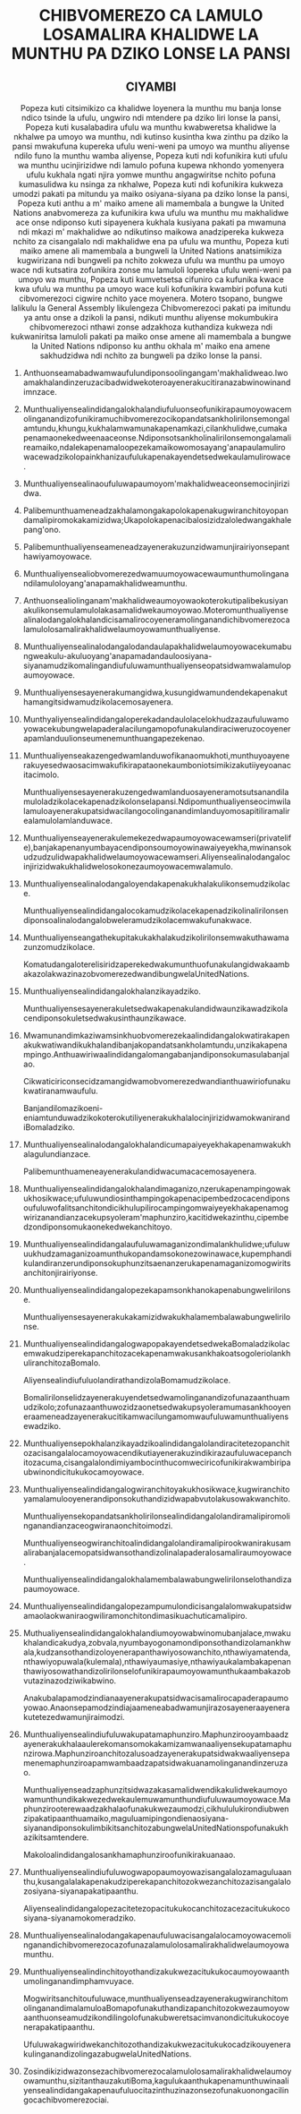 <h1 align='center'>CHIBVOMEREZO CA LAMULO LOSAMALIRA KHALIDWE LA MUNTHU PA DZIKO LONSE LA PANSI</h1>
<h2 align='center'>CIYAMBI</h2>
<p align='center'>Popeza kuti citsimikizo ca khalidwe loyenera la munthu mu banja lonse ndico tsinde la ufulu, ungwiro ndi mtendere pa dziko liri lonse la pansi,
Popeza kuti kusalabadira ufulu wa munthu kwabweretsa khalidwe la nkhalwe pa umoyo wa munthu, ndi kutinso kusintha kwa zinthu pa dziko la pansi mwakufuna kupereka ufulu weni-weni pa umoyo wa munthu aliyense ndilo funo la munthu wamba aliyense,
Popeza kuti ndi kofunikira kuti ufulu wa munthu ucinjirizidwe ndi lamulo pofuna kupewa nkhondo yomenyera ufulu kukhala ngati njira yomwe munthu angagwiritse nchito pofuna kumasulidwa ku nsinga za nkhalwe,
Popeza kuti ndi kofunikira kukweza umodzi pakati pa mitundu ya maiko osiyana-siyana pa dziko lonse la pansi,
Popeza kuti anthu a m' maiko amene ali mamembala a bungwe la United Nations anabvomereza za kufunikira kwa ufulu wa munthu mu makhalidwe ace onse ndiponso kuti sipayenera kukhala kusiyana pakati pa mwamuna ndi mkazi m' makhalidwe ao ndikutinso maikowa anadzipereka kukweza nchito za cisangalalo ndi makhalidwe ena pa ufulu wa munthu,
Popeza kuti maiko amene ali mamembala a bungweli la United Nations anatsimikiza kugwirizana ndi bungweli pa nchito zokweza ufulu wa munthu pa umoyo wace ndi kutsatira zofunikira zonse mu lamuloli lopereka ufulu weni-weni pa umoyo wa munthu,
Popeza kuti kumvetsetsa cifuniro ca kufunika kwace kwa ufulu wa munthu pa umoyo wace kuli kofunikira kwambiri pofuna kuti cibvomerezoci cigwire nchito yace moyenera.
Motero tsopano, bungwe lalikulu la General Assembly likulengeza
Chibvomerezoci pakati pa imitundu ya antu onse a dzikoli la pansi, ndikuti munthu aliyense mokumbukira chibvomerezoci nthawi zonse adzakhoza kuthandiza kukweza ndi kukwaniritsa lamuloli pakati pa maiko onse amene ali mamembala a bungwe la United Nations ndiponso ku anthu okhala m' maiko ena amene sakhudzidwa ndi nchito za bungweli pa dziko lonse la pansi.</p>
<ol>
  <li>
    <p>Anthuonseamabadwamwaufulundiponsoolingangam'makhalidweao.Iwoamakhalandinzeruzacibadwidwekoteroayenerakucitiranazabwinowinandimnzace.</p>
  </li>
  <li>
    <p>Munthualiyensealindidangalokhalandiufuluonseofunikirapaumoyowacemolinganandizofunikiramuchibvomerezocikopandatsankholirilonsemongalamtundu,khungu,kukhalamwamunakapenamkazi,cilankhulidwe,cumakapenamaonekedweenaaceonse.Ndiponsotsankholinalirilonsemongalamalireamaiko,ndalekapenamaloopezekamaikowomosayang'anapaulamulirowacewadzikolopainkhanizaufulukapenakayendetsedwekaulamulirowace.</p>
  </li>
  <li>
    <p>Munthualiyensealinaoufuluwapaumoyom'makhalidweaceonsemocinjirizidwa.</p>
  </li>
  <li>
    <p>Palibemunthuameneadzakhalamongakapolokapenakugwiranchitoyopandamalipiromokakamizidwa;Ukapolokapenacibalosizidzaloledwangakhalepang'ono.</p>
  </li>
  <li>
    <p>Palibemunthualiyenseameneadzayenerakuzunzidwamunjirairiyonsepanthawiyamoyowace.</p>
  </li>
  <li>
    <p>Munthualiyensealiobvomerezedwamuumoyowacewaumunthumolinganandilamuloloyang'anapamakhalidweamunthu.</p>
  </li>
  <li>
    <p>Anthuonsealiolinganam'makhalidweaumoyowaokoterokutipalibekusiyanakulikonsemulamulolakasamalidwekaumoyowao.Moteromunthualiyensealinalodangalokhalandicisamalirocoyeneramolinganandichibvomerezocalamulolosamalirakhalidwelaumoyowamunthualiyense.</p>
  </li>
  <li>
    <p>Munthualiyensealinalodangalodandaulapakhalidwelaumoyowacekumabungweakulu-akuluoyang'anapamadandauloosiyana-siyanamudzikomalingandiufuluwamunthualiyenseopatsidwamwalamulopaumoyowace.</p>
  </li>
  <li>
    <p>Munthualiyensesayenerakumangidwa,kusungidwamundendekapenakuthamangitsidwamudzikolacemosayenera.</p>
  </li>
  <li>
    <p>Munthyaliyensealindidangaloperekadandaulolacelokhudzazaufuluwamoyowacekubungwelapaderalacilungamopofunakulandiraciweruzocoyenerapamlanduulionseumenemunthuangapezekenao.</p>
  </li>
  <li>
    <p>Munthualiyenseakazengedwamlanduwofikanaomukhoti,munthuyoayenerakuyesedwaosacimwakufikirapataonekaumboniotsimikizakutiiyeyoanacitacimolo.</p>
    <p>Munthualiyensesayenerakuzengedwamlanduosayeneramotsutsanandilamuloladzikolacekapenadzikolonselapansi.Ndipomunthualiyenseocimwilalamuloayenerakupatsidwacilangocolinganandimlanduyomosapitiliramalirealamulolamlanduwace.</p>
  </li>
  <li>
    <p>Munthualiyenseayenerakulemekezedwapaumoyowacewamseri(privatelife),banjakapenanyumbayacendiponsoumoyowinawaiyeyekha,mwinansokudzudzulidwapakhalidwelaumoyowacewamseri.Aliyensealinalodangalocinjirizidwakukhalidwelosokonezaumoyowacemwalamulo.</p>
  </li>
  <li>
    <p>Munthualiyensealinalodangaloyendakapenakukhalakulikonsemudzikolace.</p>
    <p>Munthualiyensealindidangalocokamudzikolacekapenadzikolinalirilonsendiponsoalinalodangalobweleramudzikolacemwakufunakwace.</p>
  </li>
  <li>
    <p>Munthualiyenseangathekupitakukakhalakudzikolirilonsemwakuthawamazunzomudzikolace.</p>
    <p>KomatudangaloterelisiridzaperekedwakumunthuofunakulangidwakaambakazolakwazinazobvomerezedwandibungwelaUnitedNations.</p>
  </li>
  <li>
    <p>Munthualiyensealindidangalokhalanzikayadziko.</p>
    <p>Munthualiyensesayenerakuletsedwakapenakulandidwaunzikawadzikolacendiponsokuletsedwakusinthaunzikawace.</p>
  </li>
  <li>
    <p>Mwamunandimkaziwamsinkhuobvomerezekaalindidangalokwatirakapenakukwatiwandikukhalandibanjakopandatsankholamtundu,unzikakapenampingo.Anthuawiriwaalindidangalomangabanjandiponsokumasulabanjalao.</p>
    <p>Cikwaticiriconsecidzamangidwamobvomerezedwandianthuawiriofunakukwatiranamwaufulu.</p>
    <p>Banjandilomazikoeni-eniamtunduwadzikokoterokutiliyenerakukhalalocinjirizidwamokwanirandiBomaladziko.</p>
  </li>
  <li>
    <p>Munthualiyensealinalodangalokhalandicumapaiyeyekhakapenamwakukhalagulundianzace.</p>
    <p>Palibemunthuameneayenerakulandidwacumacacemosayenera.</p>
  </li>
  <li>
    <p>Munthualiyensealindidangalokhalandimaganizo,nzerukapenampingowakukhosikwace;ufuluwundiosinthampingokapenacipembedzocacendiponsoufuluwofalitsanchitondicikhulupilirocampingomwaiyeyekhakapenamogwirizanandianzacekupsyoleram'maphunziro,kacitidwekazinthu,cipembedzondiponsomukaonekedwekanchitoyo.</p>
  </li>
  <li>
    <p>Munthualiyensealindidangalaufuluwamaganizondimalankhulidwe;ufuluwuukhudzamaganizoamunthukopandamsokonezowinawace,kupemphandikulandiranzerundiponsokuphunzitsaenanzerukapenamaganizomogwiritsanchitonjirairiyonse.</p>
  </li>
  <li>
    <p>Munthualiyensealindidangalopezekapamsonkhanokapenabungwelirilonse.</p>
    <p>Munthualiyensesayenerakukakamizidwakukhalamembalawabungwelirilonse.</p>
  </li>
  <li>
    <p>MunthualiyensealindidangalogwapopakayendetsedwekaBomaladzikolacemwakudziperekapanchitozacekapenamwakusankhakoatsogoleriolankhuliranchitozaBomalo.</p>
    <p>AliyensealindiufuluolandirathandizolaBomamudzikolace.</p>
    <p>Bomalirilonselidzayenerakuyendetsedwamolinganandizofunazaanthuamudzikolo;zofunazaanthuwozidzaonetsedwakupsyoleramumasankhooyeneraameneadzayenerakucitikamwacilungamomwaufuluwamunthualiyensewadziko.</p>
  </li>
  <li>
    <p>Munthualiyensepokhalanzikayadzikoalindidangalolandiracitetezopanchitozacisangalalocamoyowacendikutiayenerakuzindikirazaufuluwacepanchitozacuma,cisangalalondimiyambocinthucomweciricofunikirakwambiripaubwinondicitukukocamoyowace.</p>
  </li>
  <li>
    <p>Munthualiyensealindidangalogwiranchitoyakukhosikwace,kugwiranchitoyamalamulooyenerandiponsokuthandizidwapabvutolakusowakwanchito.</p>
    <p>Munthualiyensekopandatsankholirilonsealindidangalolandiramalipiromolinganandianzaceogwiranaonchitoimodzi.</p>
    <p>Munthualiyenseogwiranchitoalindidangalolandiramalipirookwanirakusamalirabanjalacemopatsidwansothandizolinalapaderalosamaliraumoyowace.</p>
    <p>Munthualiyensealindidangalokhalamembalawabungwelirilonselothandizapaumoyowace.</p>
  </li>
  <li>
    <p>Munthualiyensealindidangalopezampumulondicisangalalomwakupatsidwamaolaokwaniraogwiliramonchitondimasikuachuticamalipiro.</p>
  </li>
  <li>
    <p>Muthualiyensealindidangalokhalandiumoyowabwinomubanjalace,mwakukhalandicakudya,zobvala,nyumbayogonamondiponsothandizolamankhwala,kudzansothandizoloyenerapanthawiyosowanchito,nthawiyamatenda,nthawiyopuwala(kulemala),nthawiyaumasiye,nthawiyaukalambakapenanthawiyosowathandizolirilonselofunikirapaumoyowamunthukaambakazobvutazinazodziwikabwino.</p>
    <p>Anakubalapamodzindianaayenerakupatsidwacisamalirocapaderapaumoyowao.Anaonsepamodzindiajaameneabadwamunjirazosayeneraayenerakutetezedwamunjiraimodzi.</p>
  </li>
  <li>
    <p>Munthualiyensealindiufuluwakupatamaphunziro.Maphunzirooyambaadzayenerakukhalaaulerekomansomokakamizamwanaaliyensekupatamaphunzirowa.Maphunziroanchitozalusoadzayenerakupatsidwakwaaliyensepamenemaphunziroapamwambaadzapatsidwakuanamolinganandinzeruzao.</p>
    <p>Munthualiyenseadzaphunzitsidwazakasamalidwendikakulidwekaumoyowamunthundikakwezedwekaulemuwamunthundiufuluwaumoyowace.Maphunzirooterewaadzakhalaofunakukwezaumodzi,cikhululukirondiubwenzipakatipaanthuamaiko,maguluamipingondienaosiyana-siyanandiponsokulimbikitsanchitozabungwelaUnitedNationspofunakukhazikitsamtendere.</p>
    <p>Makoloalindidangalosankhamaphunziroofunikirakuanaao.</p>
  </li>
  <li>
    <p>Munthualiyensealindiufuluwogwapopaumoyowazisangalalozamaguluaanthu,kusangalalakapenakudziperekapanchitozokwezanchitozazisangalalozosiyana-siyanapakatipaanthu.</p>
    <p>Aliyensealindidangalopezacitetezopacitukukocanchitozacezacitukukocosiyana-siyanamokomeradziko.</p>
  </li>
  <li>
    <p>Munthualiyensealinalodangakapenaufuluwacisangalalocamoyowacemolinganandichibvomerezocazofunazalamulolosamalirakhalidwelaumoyowamunthu.</p>
  </li>
  <li>
    <p>Munthualiyensealindinchitoyothandizakukwezacitukukocaumoyowaanthumolinganandimphamvuyace.</p>
    <p>Mogwiritsanchitoufuluwace,munthualiyenseadzayenerakugwiranchitomolinganandimalamuloaBomapofunakuthandizapanchitozokwezaumoyowaanthuonseamudzikondilingolofunakubweretsacimvanondicitukukocoyenerapakatipaanthu.</p>
    <p>UfuluwakagwiridwekanchitozothandizakukwezacitukukocadzikouyenerakulinganandizolingazabugwelaUnitedNations.</p>
  </li>
  <li>
    <p>Zosindikizidwazonsezachibvomerezocalamulolosamalirakhalidwelaumoyowamunthu,sizitanthauzakutiBoma,kagulukaanthukapenamunthuwinaaliyensealindidangakapenaufuluocitazinthuzinazonsezofunakuonongacilingocachibvomerezociai.</p>
  </li>
</ol>